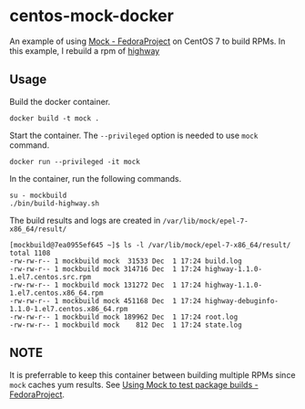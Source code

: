 centos-mock-docker
==================

An example of using [Mock - FedoraProject](https://fedoraproject.org/wiki/Mock) on CentOS 7 to build RPMs.
In this example, I rebuild a rpm of [highway](https://github.com/tkengo/highway)

## Usage

Build the docker container.

```
docker build -t mock .
```

Start the container. The `--privileged` option is needed to use `mock` command.

```
docker run --privileged -it mock
```

In the container, run the following commands.

```
su - mockbuild
./bin/build-highway.sh
```

The build results and logs are created in `/var/lib/mock/epel-7-x86_64/result/`

```
[mockbuild@7ea0955ef645 ~]$ ls -l /var/lib/mock/epel-7-x86_64/result/
total 1108
-rw-rw-r-- 1 mockbuild mock  31533 Dec  1 17:24 build.log
-rw-rw-r-- 1 mockbuild mock 314716 Dec  1 17:24 highway-1.1.0-1.el7.centos.src.rpm
-rw-rw-r-- 1 mockbuild mock 131272 Dec  1 17:24 highway-1.1.0-1.el7.centos.x86_64.rpm
-rw-rw-r-- 1 mockbuild mock 451168 Dec  1 17:24 highway-debuginfo-1.1.0-1.el7.centos.x86_64.rpm
-rw-rw-r-- 1 mockbuild mock 189962 Dec  1 17:24 root.log
-rw-rw-r-- 1 mockbuild mock    812 Dec  1 17:24 state.log
```

## NOTE
It is preferrable to keep this container between building multiple RPMs since `mock` caches yum results.
See [Using Mock to test package builds - FedoraProject](https://fedoraproject.org/wiki/Using_Mock_to_test_package_builds).

